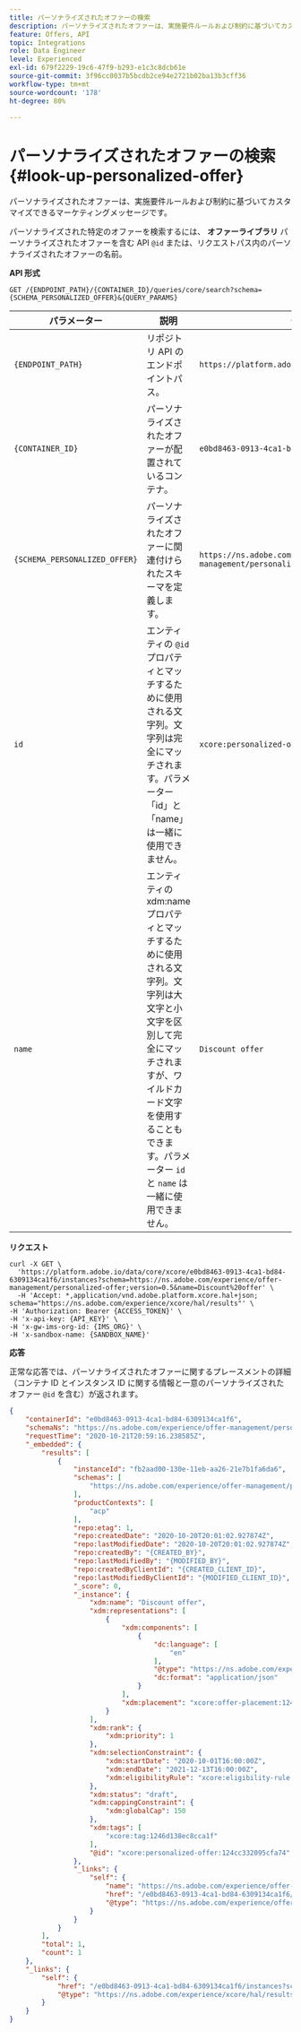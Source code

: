 ```yaml
---
title: パーソナライズされたオファーの検索
description: パーソナライズされたオファーは、実施要件ルールおよび制約に基づいてカスタマイズできるマーケティングメッセージです。
feature: Offers, API
topic: Integrations
role: Data Engineer
level: Experienced
exl-id: 679f2229-19c6-47f9-b293-e1c3c8dcb61e
source-git-commit: 3f96cc0037b5bcdb2ce94e2721b02ba13b3cff36
workflow-type: tm+mt
source-wordcount: '178'
ht-degree: 80%

---
```


# パーソナライズされたオファーの検索 {#look-up-personalized-offer}

パーソナライズされたオファーは、実施要件ルールおよび制約に基づいてカスタマイズできるマーケティングメッセージです。

パーソナライズされた特定のオファーを検索するには、 **オファーライブラリ** パーソナライズされたオファーを含む API `@id` または、リクエストパス内のパーソナライズされたオファーの名前。

**API 形式**

```http
GET /{ENDPOINT_PATH}/{CONTAINER_ID}/queries/core/search?schema={SCHEMA_PERSONALIZED_OFFER}&{QUERY_PARAMS}
```

| パラメーター | 説明 | 例 |
| --------- | ----------- | ------- |
| `{ENDPOINT_PATH}` | リポジトリ API のエンドポイントパス。 | `https://platform.adobe.io/data/core/xcore/` |
| `{CONTAINER_ID}` | パーソナライズされたオファーが配置されているコンテナ。 | `e0bd8463-0913-4ca1-bd84-6309134ca1f6` |
| `{SCHEMA_PERSONALIZED_OFFER}` | パーソナライズされたオファーに関連付けられたスキーマを定義します。 | `https://ns.adobe.com/experience/offer-management/personalized-offer;version=0.5` |
| `id` | エンティティの `@id` プロパティとマッチするために使用される文字列。文字列は完全にマッチされます。パラメーター「id」と「name」は一緒に使用できません。 | `xcore:personalized-offer:124cc332095cfa74` |
| `name` | エンティティの xdm:name プロパティとマッチするために使用される文字列。文字列は大文字と小文字を区別して完全にマッチされますが、ワイルドカード文字を使用することもできます。パラメーター `id` と `name` は一緒に使用できません。 | `Discount offer` |

**リクエスト**

```shell
curl -X GET \
  'https://platform.adobe.io/data/core/xcore/e0bd8463-0913-4ca1-bd84-6309134ca1f6/instances?schema=https://ns.adobe.com/experience/offer-management/personalized-offer;version=0.5&name=Discount%20offer' \
  -H 'Accept: *,application/vnd.adobe.platform.xcore.hal+json; schema="https://ns.adobe.com/experience/xcore/hal/results"' \
-H 'Authorization: Bearer {ACCESS_TOKEN}' \
-H 'x-api-key: {API_KEY}' \
-H 'x-gw-ims-org-id: {IMS_ORG}' \
-H 'x-sandbox-name: {SANDBOX_NAME}'
```

**応答**

正常な応答では、パーソナライズされたオファーに関するプレースメントの詳細（コンテナ ID とインスタンス ID に関する情報と一意のパーソナライズされたオファー `@id` を含む）が返されます。

```json
{
    "containerId": "e0bd8463-0913-4ca1-bd84-6309134ca1f6",
    "schemaNs": "https://ns.adobe.com/experience/offer-management/personalized-offer;version=0.5",
    "requestTime": "2020-10-21T20:59:16.238585Z",
    "_embedded": {
        "results": [
            {
                "instanceId": "fb2aad00-130e-11eb-aa26-21e7b1fa6da6",
                "schemas": [
                    "https://ns.adobe.com/experience/offer-management/personalized-offer;version=0.5"
                ],
                "productContexts": [
                    "acp"
                ],
                "repo:etag": 1,
                "repo:createdDate": "2020-10-20T20:01:02.927874Z",
                "repo:lastModifiedDate": "2020-10-20T20:01:02.927874Z",
                "repo:createdBy": "{CREATED_BY}",
                "repo:lastModifiedBy": "{MODIFIED_BY}",
                "repo:createdByClientId": "{CREATED_CLIENT_ID}",
                "repo:lastModifiedByClientId": "{MODIFIED_CLIENT_ID}",
                "_score": 0,
                "_instance": {
                    "xdm:name": "Discount offer",
                    "xdm:representations": [
                        {
                            "xdm:components": [
                                {
                                    "dc:language": [
                                        "en"
                                    ],
                                    "@type": "https://ns.adobe.com/experience/offer-management/content-component-json",
                                    "dc:format": "application/json"
                                }
                            ],
                            "xdm:placement": "xcore:offer-placement:12428d436d87dc84"
                        }
                    ],
                    "xdm:rank": {
                        "xdm:priority": 1
                    },
                    "xdm:selectionConstraint": {
                        "xdm:startDate": "2020-10-01T16:00:00Z",
                        "xdm:endDate": "2021-12-13T16:00:00Z",
                        "xdm:eligibilityRule": "xcore:eligibility-rule:124cb4511da781fc"
                    },
                    "xdm:status": "draft",
                    "xdm:cappingConstraint": {
                        "xdm:globalCap": 150
                    },
                    "xdm:tags": [
                        "xcore:tag:1246d138ec8cca1f"
                    ],
                    "@id": "xcore:personalized-offer:124cc332095cfa74"
                },
                "_links": {
                    "self": {
                        "name": "https://ns.adobe.com/experience/offer-management/personalized-offer;version=0.5#fb2aad00-130e-11eb-aa26-21e7b1fa6da6",
                        "href": "/e0bd8463-0913-4ca1-bd84-6309134ca1f6/instances/fb2aad00-130e-11eb-aa26-21e7b1fa6da6",
                        "@type": "https://ns.adobe.com/experience/offer-management/personalized-offer;version=0.5"
                    }
                }
            }
        ],
        "total": 1,
        "count": 1
    },
    "_links": {
        "self": {
            "href": "/e0bd8463-0913-4ca1-bd84-6309134ca1f6/instances?schema=https://ns.adobe.com/experience/offer-management/personalized-offer;version=0.5&name=Discount%20offer",
            "@type": "https://ns.adobe.com/experience/xcore/hal/results"
        }
    }
}
```
